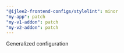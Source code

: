 ```yaml
---
"@ijlee2-frontend-configs/stylelint": minor
"my-app": patch
"my-v1-addon": patch
"my-v2-addon": patch
---
```


Generalized configuration
